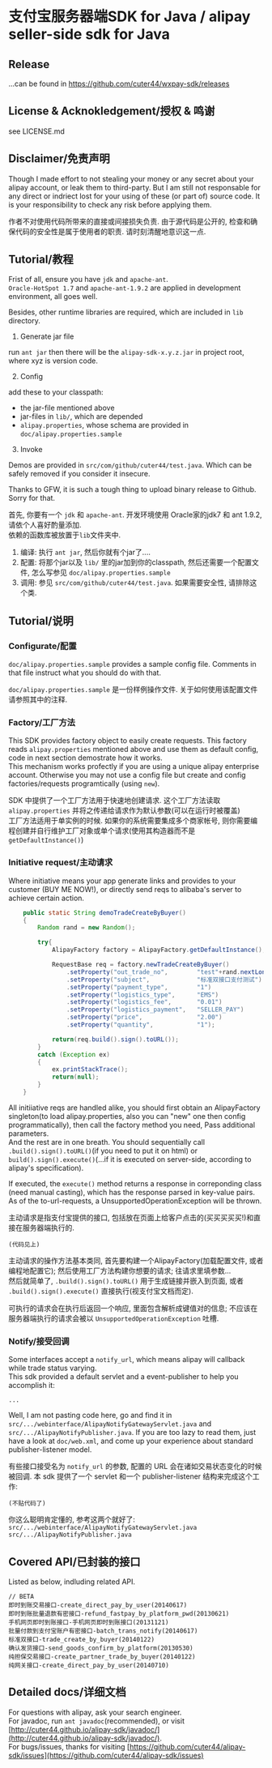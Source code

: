 # 支付宝服务器端SDK for Java / alipay seller-side sdk for Java  

## Release

...can be found in https://github.com/cuter44/wxpay-sdk/releases

## License & Acknokledgement/授权 & 鸣谢

see LICENSE.md

## Disclaimer/免责声明

Though I made effort to not stealing your money or any secret about your alipay account, or leak them to third-party. But I am still not responsable for any direct or indriect lost for your using of these (or part of) source code. It is your responsibility to check any risk before applying them.  

作者不对使用代码所带来的直接或间接损失负责. 由于源代码是公开的, 检查和确保代码的安全性是属于使用者的职责. 请时刻清醒地意识这一点.  

## Tutorial/教程

Frist of all, ensure you have `jdk` and `apache-ant`.  
`Oracle-HotSpot 1.7` and `apache-ant-1.9.2` are applied in development environment, all goes well.  

Besides, other runtime libraries are required, which are included in `lib` directory.

1. Generate jar file

run `ant jar`
then there will be the `alipay-sdk-x.y.z.jar` in project root, where xyz is version code.

2. Config

add these to your classpath:
* the jar-file mentioned above
* jar-files in `lib/`, which are depended
* `alipay.properties`, whose schema are provided in `doc/alipay.properties.sample`

3. Invoke

Demos are provided in `src/com/github/cuter44/test.java`. Which can be safely removed if you consider it insecure.

Thanks to GFW, it is such a tough thing to upload binary release to Github. Sorry for that.  

首先, 你要有一个 `jdk` 和 `apache-ant`. 开发环境使用 Oracle家的jdk7 和 ant 1.9.2, 请依个人喜好酌量添加.  
依赖的函数库被放置于`lib`文件夹中.

1. 编译: 执行 `ant jar`, 然后你就有个jar了....  
2. 配置: 将那个jar以及 `lib/` 里的jar加到你的classpath, 然后还需要一个配置文件, 怎么写参见 `doc/alipay.properties.sample`  
3. 调用: 参见 `src/com/github/cuter44/test.java`. 如果需要安全性, 请排除这个类.

## Tutorial/说明

### Configurate/配置  

`doc/alipay.properties.sample` provides a sample config file. Comments in that file instruct what you should do with that.

`doc/alipay.properties.sample` 是一份样例操作文件. 关于如何使用该配置文件请参照其中的注释.

### Factory/工厂方法

This SDK provides factory object to easily create requests. This factory reads `alipay.properties` mentioned above and use them as default config, code in next section demostrate how it works.  
This mechanism works profectly if you are using a unique alipay enterprise account. Otherwise you may not use a config file but create and config factories/requests programtically (using `new`).

SDK 中提供了一个工厂方法用于快速地创建请求. 这个工厂方法读取 `alipay.properties` 并将之传递给请求作为默认参数(可以在运行时被覆盖)  
工厂方法适用于单实例的时候. 如果你的系统需要集成多个商家帐号, 则你需要编程创建并自行维护工厂对象或单个请求(使用其构造器而不是 `getDefaultInstance()`)

### Initiative request/主动请求

Where initiative means your app generate links and provides to your customer (BUY ME NOW!), or directly send reqs to alibaba's server to achieve certain action.

```Java
    public static String demoTradeCreateByBuyer()
    {
        Random rand = new Random();

        try{
            AlipayFactory factory = AlipayFactory.getDefaultInstance();

            RequestBase req = factory.newTradeCreateByBuyer()
                .setProperty("out_trade_no",        "test"+rand.nextLong())
                .setProperty("subject",             "标准双接口支付测试")
                .setProperty("payment_type",        "1")
                .setProperty("logistics_type",      "EMS")
                .setProperty("logistics_fee",       "0.01")
                .setProperty("logistics_payment",   "SELLER_PAY")
                .setProperty("price",               "2.00")
                .setProperty("quantity",            "1");

            return(req.build().sign().toURL());
        }
        catch (Exception ex)
        {
            ex.printStackTrace();
            return(null);
        }
    }
```

All initiiative reqs are handled alike, you should first obtain an AlipayFactory singleton(to load alipay.properties, also you can "new" one then config programmatically), then call the factory method you need, Pass additional parameters.  
And the rest are in one breath. You should sequentially call `.build().sign().toURL()`(if you need to put it on html) or `build().sign().execute()`(...if it is executed on server-side, according to alipay's specification).

If executed, the `execute()` method returns a response in correponding class (need manual casting), which has the response parsed in key-value pairs. As of the to-url-requests, a UnsupportedOperationException will be thrown.

主动请求是指支付宝提供的接口, 包括放在页面上给客户点击的(买买买买买!)和直接在服务器端执行的.

```
(代码见上)
```

主动请求的操作方法基本类同, 首先要构建一个AlipayFactory(加载配置文件, 或者编程地配置它); 然后使用工厂方法构建你想要的请求; 往请求里填参数...  
然后就简单了, `.build().sign().toURL()` 用于生成链接并嵌入到页面, 或者 `.build().sign().execute()` 直接执行(视支付宝文档而定).

可执行的请求会在执行后返回一个响应, 里面包含解析成键值对的信息; 不应该在服务器端执行的请求会被以 `UnsupportedOperationException` 吐槽.


### Notify/接受回调

Some interfaces accept a `notify_url`, which means alipay will callback while trade status varying.  
This sdk provided a default servlet and a event-publisher to help you accomplish it:

```
...
```

Well, I am not pasting code here, go and find it in `src/.../webinterface/AlipayNotifyGatewayServlet.java` and `src/.../AlipayNotifyPublisher.java`. If you are too lazy to read them, just have a look at `doc/web.xml`, and come up your experience about standard publisher-listener model.

有些接口接受名为 `notify_url` 的参数, 配置的 URL 会在诸如交易状态变化的时候被回调.
本 sdk 提供了一个 servlet 和一个 publisher-listener 结构来完成这个工作:

```
(不贴代码了)
```

你这么聪明肯定懂的, 参考这两个就好了:
`src/.../webinterface/AlipayNotifyGatewayServlet.java`   
`src/.../AlipayNotifyPublisher.java`  

## Covered API/已封装的接口

Listed as below, indluding related API.

```
// BETA
即时到账交易接口-create_direct_pay_by_user(20140617)
即时到账批量退款有密接口-refund_fastpay_by_platform_pwd(20130621)
手机网页即时到账接口-手机网页即时到账接口(20131121)
批量付款到支付宝账户有密接口-batch_trans_notify(20140617)
标准双接口-trade_create_by_buyer(20140122)
确认发货接口-send_goods_confirm_by_platform(20130530)
纯担保交易接口-create_partner_trade_by_buyer(20140122)
纯网关接口-create_direct_pay_by_user(20140710)
```

## Detailed docs/详细文档

For questions with alipay, ask your search engineer.  
For javadoc, run `ant javadoc`(recommended), or visit [http://cuter44.github.io/alipay-sdk/javadoc/](http://cuter44.github.io/alipay-sdk/javadoc/).  
For bugs/issues, thanks for visiting [https://github.com/cuter44/alipay-sdk/issues](https://github.com/cuter44/alipay-sdk/issues)  

